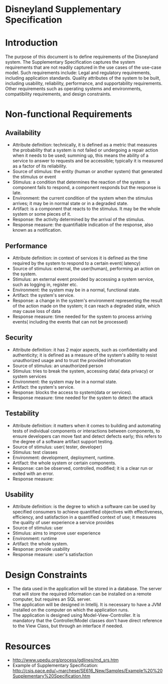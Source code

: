 # Disneyland Supplementary Specification

# Introduction
The purpose of this document is to define requirements of the Disneyland system.
The Supplementary Specification captures the system requirements that are not readily captured in the use cases of the use-case model. Such requirements include:
Legal and regulatory requirements, including application standards.
Quality attributes of the system to be built, including usability, reliability, performance, and supportability requirements.
Other requirements such as operating systems and environments, compatibility requirements, and design constraints.

# Non-functional Requirements

## Availability
-    Attribute definition: technically, it is defined as a metric that measures the probability that a system is not failed or undergoing a repair action when it needs to be used; summing up, this means the ability of a service to answer to requests and be accessible; typically it is measured as a factor of its reliability.
-    Source of stimulus: the entity (human or another system) that generated the stimulus or event
-    Stimulus: a condition that determines the reaction of the system:
                                a component fails to respond,
                                a component responds but the response is late.
 -    Environment: the current condition of the system when the stimulus arrives; it may be in normal state or in a degraded state.
-    Artifact: is a component that reacts to the stimulus. It may be the whole system or some pieces of it.
-    Response: the activity determined by the arrival of the stimulus.
-    Response measure: the quantifiable indication of the response, also known as a notification.
## Performance
-    Attribute definition: in context of services it is defined as the time required by the system to respond to a certain event( latency)
-    Source of stimulus: external, the user(human), performing an action on the system.
-    Stimulus: an external event provided by accessing a system service, such as logging in, register etc.
-    Environment: the system may be in a normal, functional state.
-    Artifact: the system's service.
-    Response: a change in the system's environment representing the result of the action made on the system; it can reach a degraded state, which may cause loss of data
-    Response measure: time needed for the system to process arriving events( including the events that can not be processed)
## Security
-    Attribute definition: it has 2 major aspects, such as confidentiality and authenticity; it is defined as a measure of the system's ability to resist unauthorized usage and to trust the provided infromation 
-    Source of stimulus: an unauthorized person
-    Stimulus: tries to break the system, accessing data( data privacy) or system services
-    Environment: the system may be in a normal state.
-    Artifact: the system's service.
-    Response: blocks the access to system(data or services).
-    Response measure: time needed for the system to detect the attack
## Testability
-    Attribute definition: it matters when it comes to building and automating tests of individual components or interactions between components, to ensure developers can move fast and detect defects early; this refers to the degree of a software artifact support testing.
-    Source of stimulus: user( tester, developer)
-    Stimulus: test classes
-    Environment: development, deployment, runtime.
-    Artifact: the whole system or certain components.
-    Response: can be observed, controlled, modified; it is a clear run or exited with an error.
-    Response measure: 
## Usability
-    Attribute definition: is the degree to which a software can be used by specified consumers to achieve quantified objectives with effectiveness, efficiency, and satisfaction in a quantified context of use; it measures the quality of user experience a service provides
-    Source of stimulus: user
-    Stimulus: aims to improve user experience
-    Environment: runtime
-    Artifact: the whole system.
-    Response: provide usability
-    Response measure: user's satisfaction
# Design Constraints
* The data used in the application will be stored in a database. The server that will store the required information can be installed on a remote computer, but requires an SQL server. 
* The application will be designed in Intellij. It is necessary to have a JVM installed on the computer on which the application runs. 
* The application is designed using Model-View-Controller. It is mandatory that the Controller/Model classes don't have direct reference to the View Class, but through an interface if needed.

# Resources

* http://www.upedu.org/process/gdlines/md_srs.htm
* Example of Supplementary Specification: http://csis.pace.edu/~marchese/SE616_New/Samples/Example%20%20Supplementary%20Specification.htm
